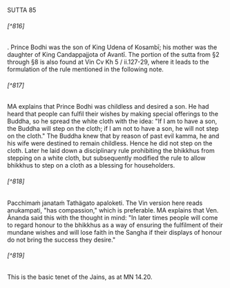 SUTTA 85

###### [^816]
. Prince Bodhi was the son of King Udena of Kosambī; his mother was the daughter of King Candappajjota of Avantī. The portion of the sutta from §2 through §8 is also found at Vin Cv Kh 5 / ii.127-29, where it leads to the formulation of the rule mentioned in the following note.

###### [^817]
MA explains that Prince Bodhi was childless and desired a son. He had heard that people can fulfil their wishes by making special offerings to the Buddha, so he spread the white cloth with the idea: "If I am to have a son, the Buddha will step on the cloth; if I am not to have a son, he will not step on the cloth." The Buddha knew that by reason of past evil kamma, he and his wife were destined to remain childless. Hence he did not step on the cloth. Later he laid down a disciplinary rule prohibiting the bhikkhus from stepping on a white cloth, but subsequently modified the rule to allow bhikkhus to step on a cloth as a blessing for householders.

###### [^818]
Pacchimaṁ janataṁ Tathägato apaloketi. The Vin version here reads anukampati, "has compassion," which is preferable. MA explains that Ven. Ānanda said this with the thought in mind: "In later times people will come to regard honour to the bhikkhus as a way of ensuring the fulfilment of their mundane wishes and will lose faith in
the Sangha if their displays of honour do not bring the success they desire."

###### [^819]
This is the basic tenet of the Jains, as at MN 14.20.


